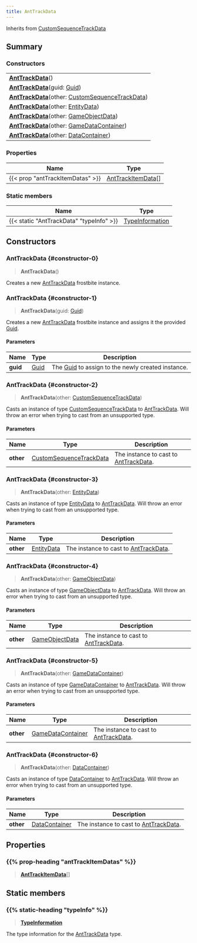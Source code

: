 ```yaml
---
title: AntTrackData
---
```


Inherits from [CustomSequenceTrackData](/vext/ref/fb/customsequencetrackdata)

## Summary

### Constructors

|  |
| --- |
| **[AntTrackData](#constructor-0)**() |
| **[AntTrackData](#constructor-1)**(guid: [Guid](/vext/ref/shared/type/guid)) |
| **[AntTrackData](#constructor-2)**(other: [CustomSequenceTrackData](/vext/ref/fb/customsequencetrackdata)) |
| **[AntTrackData](#constructor-3)**(other: [EntityData](/vext/ref/fb/entitydata)) |
| **[AntTrackData](#constructor-4)**(other: [GameObjectData](/vext/ref/fb/gameobjectdata)) |
| **[AntTrackData](#constructor-5)**(other: [GameDataContainer](/vext/ref/fb/gamedatacontainer)) |
| **[AntTrackData](#constructor-6)**(other: [DataContainer](/vext/ref/shared/type/datacontainer)) |

### Properties

| Name | Type |
| ---- | ---- |
| {{< prop "antTrackItemDatas" >}} | [AntTrackItemData](/vext/ref/fb/anttrackitemdata)[] |

### Static members

| Name | Type |
| ---- | ---- |
| {{< static "AntTrackData" "typeInfo" >}} | [TypeInformation](/vext/ref/shared/type/typeinformation) |

## Constructors

### AntTrackData {#constructor-0}

> **AntTrackData**()

Creates a new [AntTrackData](/vext/ref/fb/anttrackdata) frostbite instance.

### AntTrackData {#constructor-1}

> **AntTrackData**(guid: [Guid](/vext/ref/shared/type/guid))

Creates a new [AntTrackData](/vext/ref/fb/anttrackdata) frostbite instance and assigns it the provided [Guid](/vext/ref/shared/type/guid).

#### Parameters

| Name | Type | Description |
| ---- | ---- | ----------- |
| **guid** | [Guid](/vext/ref/shared/type/guid) | The [Guid](/vext/ref/shared/type/guid) to assign to the newly created instance. |

### AntTrackData {#constructor-2}

> **AntTrackData**(other: [CustomSequenceTrackData](/vext/ref/fb/customsequencetrackdata))

Casts an instance of type [CustomSequenceTrackData](/vext/ref/fb/customsequencetrackdata) to [AntTrackData](/vext/ref/fb/anttrackdata). Will throw an error when trying to cast from an unsupported type.

#### Parameters

| Name | Type | Description |
| ---- | ---- | ----------- |
| **other** | [CustomSequenceTrackData](/vext/ref/fb/customsequencetrackdata) | The instance to cast to [AntTrackData](/vext/ref/fb/anttrackdata). |

### AntTrackData {#constructor-3}

> **AntTrackData**(other: [EntityData](/vext/ref/fb/entitydata))

Casts an instance of type [EntityData](/vext/ref/fb/entitydata) to [AntTrackData](/vext/ref/fb/anttrackdata). Will throw an error when trying to cast from an unsupported type.

#### Parameters

| Name | Type | Description |
| ---- | ---- | ----------- |
| **other** | [EntityData](/vext/ref/fb/entitydata) | The instance to cast to [AntTrackData](/vext/ref/fb/anttrackdata). |

### AntTrackData {#constructor-4}

> **AntTrackData**(other: [GameObjectData](/vext/ref/fb/gameobjectdata))

Casts an instance of type [GameObjectData](/vext/ref/fb/gameobjectdata) to [AntTrackData](/vext/ref/fb/anttrackdata). Will throw an error when trying to cast from an unsupported type.

#### Parameters

| Name | Type | Description |
| ---- | ---- | ----------- |
| **other** | [GameObjectData](/vext/ref/fb/gameobjectdata) | The instance to cast to [AntTrackData](/vext/ref/fb/anttrackdata). |

### AntTrackData {#constructor-5}

> **AntTrackData**(other: [GameDataContainer](/vext/ref/fb/gamedatacontainer))

Casts an instance of type [GameDataContainer](/vext/ref/fb/gamedatacontainer) to [AntTrackData](/vext/ref/fb/anttrackdata). Will throw an error when trying to cast from an unsupported type.

#### Parameters

| Name | Type | Description |
| ---- | ---- | ----------- |
| **other** | [GameDataContainer](/vext/ref/fb/gamedatacontainer) | The instance to cast to [AntTrackData](/vext/ref/fb/anttrackdata). |

### AntTrackData {#constructor-6}

> **AntTrackData**(other: [DataContainer](/vext/ref/shared/type/datacontainer))

Casts an instance of type [DataContainer](/vext/ref/shared/type/datacontainer) to [AntTrackData](/vext/ref/fb/anttrackdata). Will throw an error when trying to cast from an unsupported type.

#### Parameters

| Name | Type | Description |
| ---- | ---- | ----------- |
| **other** | [DataContainer](/vext/ref/shared/type/datacontainer) | The instance to cast to [AntTrackData](/vext/ref/fb/anttrackdata). |

## Properties

### {{% prop-heading "antTrackItemDatas" %}}

> **[AntTrackItemData](/vext/ref/fb/anttrackitemdata)**[]

## Static members

### {{% static-heading "typeInfo" %}}

> **[TypeInformation](/vext/ref/shared/type/typeinformation)**

The type information for the [AntTrackData](/vext/ref/fb/anttrackdata) type.

